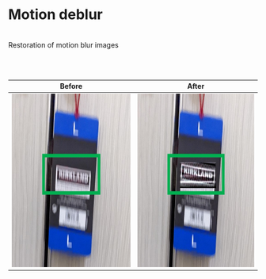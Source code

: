 # Motion deblur
<br>
Restoration of motion blur images

<p align="center">
  <br>
  
  <br>
</p>


| Before      |After        |
:-------------------------:|:-------------------------:
<img src="Images/1_Before.jpg" width="350" height="350"> | <img src="Images/1_After.jpg" width="350" height="350">

  
